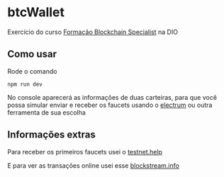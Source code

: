 # btcWallet

Exercício do curso [Formação Blockchain Specialist](https://www.dio.me/bootcamp/formacao-blockchain) na DIO

## Como usar

Rode o comando

```terminal
npm run dev
```

No console aparecerá as informações de duas carteiras, para que você possa simular enviar e receber os faucets usando o [electrum](https://electrum.org/) ou outra ferramenta de sua escolha

## Informações extras

Para receber os primeiros faucets usei o [testnet.help](https://testnet.help/en/btcfaucet/testnet#log)

E para ver as transações online usei esse [blockstream.info](https://blockstream.info/testnet/)
